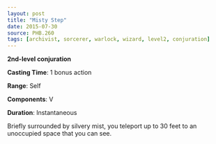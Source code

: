 ```yaml
---
layout: post
title: "Misty Step"
date: 2015-07-30
source: PHB.260
tags: [archivist, sorcerer, warlock, wizard, level2, conjuration]
---
```


**2nd-level conjuration**

**Casting Time**: 1 bonus action

**Range**: Self

**Components**: V

**Duration**: Instantaneous

Briefly surrounded by silvery mist, you teleport up to 30 feet to an unoccupied space that you can see.
